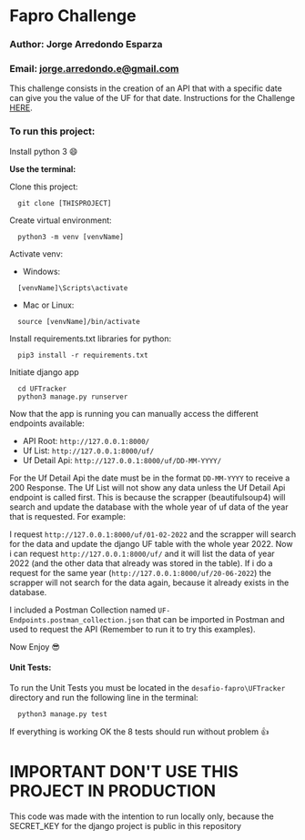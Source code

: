 # Fapro Challenge
### Author: Jorge Arredondo Esparza

### Email: jorge.arredondo.e@gmail.com

This challenge consists in the creation of an API that with a specific date can give you the value of the UF for that date. Instructions for the Challenge [HERE](https://gist.github.com/lhidalgo42/47c2c1ea4ddbfd50e4b0acd82c24bc23).

### To run this project:

Install python 3 😄

**Use the terminal:**

Clone this project:
```
  git clone [THISPROJECT]
```
Create virtual environment:
```
  python3 -m venv [venvName]
```
Activate venv:

- Windows: 
```
  [venvName]\Scripts\activate
```
- Mac or Linux:
```
  source [venvName]/bin/activate
```
Install requirements.txt libraries for python:
```
  pip3 install -r requirements.txt
```

Initiate django app
```
  cd UFTracker
  python3 manage.py runserver
```
Now that the app is running you can manually access the different endpoints available:

- API Root: `http://127.0.0.1:8000/`
- Uf List: `http://127.0.0.1:8000/uf/`
- Uf Detail Api: `http://127.0.0.1:8000/uf/DD-MM-YYYY/`

For the Uf Detail Api the date must be in the format `DD-MM-YYYY` to receive a 200 Response.
The Uf List will not show any data unless the Uf Detail Api endpoint is called first. This is because the scrapper (beautifulsoup4) will search and update the database with the whole year of uf data of the year that is requested. For example:

I request `http://127.0.0.1:8000/uf/01-02-2022` and the scrapper will search for the data and update the django UF table with the whole year 2022. Now i can request `http://127.0.0.1:8000/uf/` and it will list the data of year 2022 (and the other data that already was stored in the table). If i do a request for the same year (`http://127.0.0.1:8000/uf/20-06-2022`) the scrapper will not search for the data again, because it already exists in the database.

I included a Postman Collection named `UF-Endpoints.postman_collection.json` that can be imported in Postman and used to request the API (Remember to run it to try this examples).

Now Enjoy 😎


#### Unit Tests:
To run the Unit Tests you must be located in the `desafio-fapro\UFTracker` directory and run the following line in the terminal:
```
  python3 manage.py test
```
If everything is working OK the 8 tests should run without problem 👍


# IMPORTANT DON'T USE THIS PROJECT IN PRODUCTION
This code was made with the intention to run locally only, because the SECRET_KEY for the django project is public in this repository
